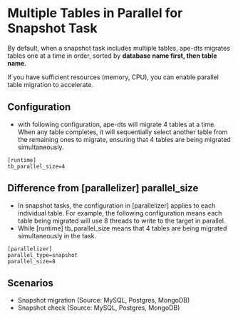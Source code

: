 # Multiple Tables in Parallel for Snapshot Task

By default, when a snapshot task includes multiple tables, ape-dts migrates tables one at a time in order, sorted by **database name first, then table name**.

If you have sufficient resources (memory, CPU), you can enable parallel table migration to accelerate.

## Configuration
- with following configuration, ape-dts will migrate 4 tables at a time. When any table completes, it will sequentially select another table from the remaining ones to migrate, ensuring that 4 tables are being migrated simultaneously.

```
[runtime]
tb_parallel_size=4
```

## Difference from [parallelizer] parallel_size
- In snapshot tasks, the configuration in [parallelizer] applies to each individual table. For example, the following configuration means each table being migrated will use 8 threads to write to the target in parallel.
- While [runtime] tb_parallel_size means that 4 tables are being migrated simultaneously in the task.

```
[parallelizer]
parallel_type=snapshot
parallel_size=8
```

## Scenarios
- Snapshot migration (Source: MySQL, Postgres, MongoDB)
- Snapshot check (Source: MySQL, Postgres, MongoDB)